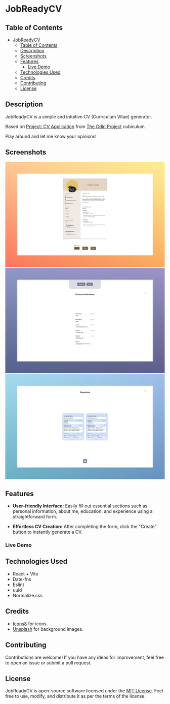 # JobReadyCV

## Table of Contents
- [JobReadyCV](#jobreadycv)
  - [Table of Contents](#table-of-contents)
  - [Description](#description)
  - [Screenshots](#screenshots)
  - [Features](#features)
    - [Live Demo](#live-demo)
  - [Technologies Used](#technologies-used)
  - [Credits](#credits)
  - [Contributing](#contributing)
  - [License](#license)


## Description
JobReadyCV is a simple and intuitive CV (Curriculum Vitae) generator.

Based on [Project: CV Application](https://www.theodinproject.com/lessons/node-path-react-new-cv-application) from [The Odin Project](https://www.theodinproject.com/) cubiculum.

Play around and let me know your opinions! 


## Screenshots

![JobReadyCV](./src/assets/examples/CVapp1.jpeg)
![JobReadyCV](./src/assets/examples/CVapp2.jpeg)
![JobReadyCV](./src/assets/examples/CVapp3.jpeg)

## Features
- **User-friendly Interface:** Easily fill out essential sections such as personal information, about me, education, and experience using a straightforward form.

- **Effortless CV Creation:** After completing the form, click the "Create" button to instantly generate a CV.

### Live Demo
<!-- 👉🏻 [Live Demo](https://hideny.github.io/Battleship/) ! -->
 
## Technologies Used

- React + Vite
- Date-fns
- Eslint
- uuid
- Normalize.css


## Credits
- [Icons8](https://icons8.com) for icons.
- [Unsplash](https://unsplash.com/) for background images.


## Contributing

Contributions are welcome! If you have any ideas for improvement, feel free to open an issue or submit a pull request.

## License

JobReadyCV is open-source software licensed under the [MIT License](LICENSE). 
Feel free to use, modify, and distribute it as per the terms of the license.



<!-- ## Getting Started

1. Clone the repository:

   ```bash
   git clone https://github.com/your-username/JobReadyCV.git
   ```

2. Install dependencies:

   ```bash
   cd JobReadyCV
   npm install
   ```

3. Start the development server:

   ```bash
   npm run dev
   ```

   This will launch the app in your default browser.

4. Open your browser and navigate to [http://localhost:3000](http://localhost:3000). -->

